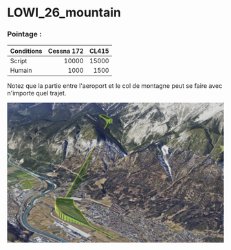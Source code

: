 # LOWI_26_mountain

### Pointage :

| Conditions    | Cessna 172 | CL415      |
| :------------ | ---------: | ---------: |
| Script        |      10000 |      15000 |
| Humain        |       1000 |       1500 |

Notez que la partie entre l'aeroport et le col de montagne peut se faire avec
n'importe quel trajet.

![alt LOWI_26_mountain](https://github.com/udem-dlteam/hack2025/blob/main/parcours/LOWI_26_mountain/LOWI_26_mountain.png?raw=true)
